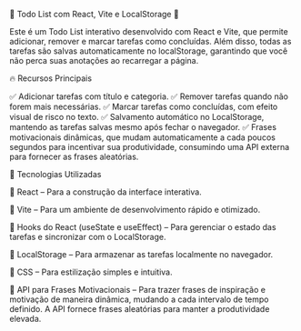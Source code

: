 📝 Todo List com React, Vite e LocalStorage 🚀

Este é um Todo List interativo desenvolvido com React e Vite, que permite adicionar, remover e marcar tarefas como concluídas. Além disso, todas as tarefas são salvas automaticamente no localStorage, garantindo que você não perca suas anotações ao recarregar a página.

🔥 Recursos Principais

✅ Adicionar tarefas com título e categoria.
✅ Remover tarefas quando não forem mais necessárias.
✅ Marcar tarefas como concluídas, com efeito visual de risco no texto.
✅ Salvamento automático no LocalStorage, mantendo as tarefas salvas mesmo após fechar o navegador.
✅ Frases motivacionais dinâmicas, que mudam automaticamente a cada poucos segundos para incentivar sua produtividade, consumindo uma API externa para fornecer as frases aleatórias.

🎨 Tecnologias Utilizadas

🔹 React – Para a construção da interface interativa.

🔹 Vite – Para um ambiente de desenvolvimento rápido e otimizado.

🔹 Hooks do React (useState e useEffect) – Para gerenciar o estado das tarefas e sincronizar com o LocalStorage.

🔹 LocalStorage – Para armazenar as tarefas localmente no navegador.

🔹 CSS – Para estilização simples e intuitiva.

🔹 API para Frases Motivacionais – Para trazer frases de inspiração e motivação de maneira dinâmica, mudando a cada intervalo de tempo definido. A API fornece frases aleatórias para manter a produtividade elevada.
